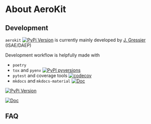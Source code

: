 # About AeroKit

## Development

`aerokit` [![PyPi Version](https://img.shields.io/pypi/v/aerokit.svg?style=flat)](https://pypi.org/project/aerokit) is currently mainly developed by [J. Gressier](https://github.com/jgressier) (ISAE/DAEP)

Development workflow is helpfully made with
* `poetry`
* `tox` and `pyenv` [![PyPI pyversions](https://img.shields.io/pypi/pyversions/aerokit.svg?style=flat)](https://pypi.org/pypi/aerokit/)
* `pytest` and coverage tools [![codecov](https://img.shields.io/codecov/c/github/jgressier/aerokit.svg?style=flat)](https://codecov.io/gh/jgressier/aerokit)
* `mkdocs` and `mkdocs-material` [![Doc](https://readthedocs.org/projects/aerokit/badge/?version=latest)](https://aerokit.readthedocs.io/)


[![PyPi Version](https://img.shields.io/pypi/v/aerokit.svg?style=flat)](https://pypi.org/project/aerokit)

[![Doc](https://readthedocs.org/projects/aerokit/badge/?version=latest)](https://readthedocs.org/projects/aerokit/)

## FAQ